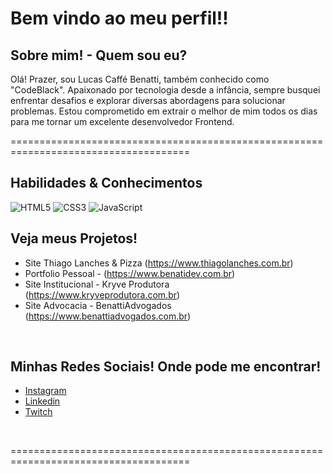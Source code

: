 # Bem vindo ao meu perfil!!

## Sobre mim! - Quem sou eu?
Olá! Prazer, sou Lucas Caffé Benatti, também conhecido como "CodeBlack". Apaixonado por tecnologia desde a infância, sempre busquei enfrentar desafios e explorar diversas abordagens para solucionar problemas. Estou comprometido em extrair o melhor de mim todos os dias para me tornar um excelente desenvolvedor Frontend.

=====================================================================================

## Habilidades & Conhecimentos
![HTML5](https://img.shields.io/badge/html5-%23E34F26.svg?style=for-the-badge&logo=html5&logoColor=white)
![CSS3](https://img.shields.io/badge/css3-%231572B6.svg?style=for-the-badge&logo=css3&logoColor=white)
![JavaScript](https://img.shields.io/badge/javascript-%23323330.svg?style=for-the-badge&logo=javascript&logoColor=%23F7DF1E)
</br>

## Veja meus Projetos!
* Site Thiago Lanches & Pizza (https://www.thiagolanches.com.br)
* Portfolio Pessoal - (https://www.benatidev.com.br)
* Site Institucional - Kryve Produtora (https://www.kryveprodutora.com.br)
* Site Advocacia - BenattiAdvogados (https://www.benattiadvogados.com.br)
</br>

## Minhas Redes Sociais! Onde pode me encontrar!

* [Instagram](https://www.instagram.com/)
* [Linkedin](https://www.linkedin.com/in/lucascbenatti/)
* [Twitch](https://twitch.tv/kelloto)
</br>

=====================================================================================





